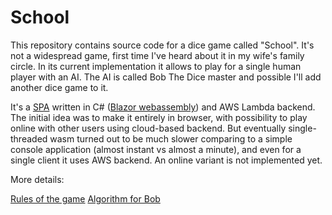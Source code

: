 # School

This repository contains source code for a dice game called "School". It's not a widespread game, first time I've heard about it in my wife's family circle.
In its current implementation it allows to play for a single human player with an AI. The AI is called Bob The Dice master and possible I'll add another dice game to it.

It's a [SPA](https://en.wikipedia.org/wiki/Single-page_application) written in C# ([Blazor webassembly](https://learn.microsoft.com/en-us/aspnet/core/blazor/?view=aspnetcore-7.0#blazor-webassembly)) and AWS Lambda backend.
The initial idea was to make it entirely in browser, with possibility to play online with other users using cloud-based backend. But eventually single-threaded wasm turned out to be much slower comparing to a simple console application (almost instant vs almost a minute), and even for a single client it uses AWS backend. An online variant is not implemented yet.

More details:

[Rules of the game](school-rules.md)
[Algorithm for Bob](school-bob-algorithm.md)
